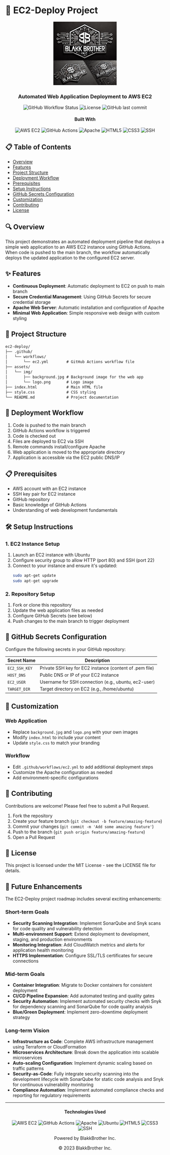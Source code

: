 # 🚀 EC2-Deploy Project

<div align="center">
  <img src="assets/img/logo.png" alt="Project Logo" width="200"/>
  <br>
  <h3>Automated Web Application Deployment to AWS EC2</h3>
  
  ![GitHub Workflow Status](https://img.shields.io/github/actions/workflow/status/username/ec2-deploy/ec2.yml?style=flat-square)
  ![License](https://img.shields.io/badge/license-MIT-blue?style=flat-square)
  ![GitHub last commit](https://img.shields.io/github/last-commit/username/ec2-deploy?style=flat-square)
  
  <h4>Built With</h4>
  <p>
    <img src="https://img.shields.io/badge/AWS_EC2-FF9900?style=for-the-badge&logo=amazon-aws&logoColor=white" alt="AWS EC2"/>
    <img src="https://img.shields.io/badge/GitHub_Actions-2088FF?style=for-the-badge&logo=github-actions&logoColor=white" alt="GitHub Actions"/>
    <img src="https://img.shields.io/badge/Apache-D22128?style=for-the-badge&logo=apache&logoColor=white" alt="Apache"/>
    <img src="https://img.shields.io/badge/HTML5-E34F26?style=for-the-badge&logo=html5&logoColor=white" alt="HTML5"/>
    <img src="https://img.shields.io/badge/CSS3-1572B6?style=for-the-badge&logo=css3&logoColor=white" alt="CSS3"/>
    <img src="https://img.shields.io/badge/SSH-4D4D4D?style=for-the-badge&logo=windows-terminal&logoColor=white" alt="SSH"/>
  </p>
</div>

## 📋 Table of Contents

- [Overview](#-overview)
- [Features](#-features)
- [Project Structure](#-project-structure)
- [Deployment Workflow](#-deployment-workflow)
- [Prerequisites](#-prerequisites)
- [Setup Instructions](#-setup-instructions)
- [GitHub Secrets Configuration](#-github-secrets-configuration)
- [Customization](#-customization)
- [Contributing](#-contributing)
- [License](#-license)

## 🔍 Overview

This project demonstrates an automated deployment pipeline that deploys a simple web application to an AWS EC2 instance using GitHub Actions. When code is pushed to the main branch, the workflow automatically deploys the updated application to the configured EC2 server.

## ✨ Features

- **Continuous Deployment**: Automatic deployment to EC2 on push to main branch
- **Secure Credential Management**: Using GitHub Secrets for secure credential storage
- **Apache Web Server**: Automatic installation and configuration of Apache
- **Minimal Web Application**: Simple responsive web design with custom styling

## 📁 Project Structure

```
ec2-deploy/
├── .github/
│   └── workflows/
│       └── ec2.yml        # GitHub Actions workflow file
├── assets/
│   └── img/
│       ├── background.jpg # Background image for the web app
│       └── logo.png       # Logo image
├── index.html             # Main HTML file
├── style.css              # CSS styling
└── README.md              # Project documentation
```

## 🔄 Deployment Workflow

1. Code is pushed to the main branch
2. GitHub Actions workflow is triggered
3. Code is checked out
4. Files are deployed to EC2 via SSH
5. Remote commands install/configure Apache
6. Web application is moved to the appropriate directory
7. Application is accessible via the EC2 public DNS/IP

## 📋 Prerequisites

- AWS account with an EC2 instance
- SSH key pair for EC2 instance
- GitHub repository
- Basic knowledge of GitHub Actions
- Understanding of web development fundamentals

## 🛠 Setup Instructions

### 1. EC2 Instance Setup

1. Launch an EC2 instance with Ubuntu
2. Configure security group to allow HTTP (port 80) and SSH (port 22)
3. Connect to your instance and ensure it's updated:
   ```bash
   sudo apt-get update
   sudo apt-get upgrade
   ```

### 2. Repository Setup

1. Fork or clone this repository
2. Update the web application files as needed
3. Configure GitHub Secrets (see below)
4. Push changes to the main branch to trigger deployment

## 🔐 GitHub Secrets Configuration

Configure the following secrets in your GitHub repository:

| Secret Name | Description |
|-------------|-------------|
| `EC2_SSH_KEY` | Private SSH key for EC2 instance (content of .pem file) |
| `HOST_DNS` | Public DNS or IP of your EC2 instance |
| `EC2_USER` | Username for SSH connection (e.g., ubuntu, ec2-user) |
| `TARGET_DIR` | Target directory on EC2 (e.g., /home/ubuntu) |

## 🎨 Customization

### Web Application

- Replace `background.jpg` and `logo.png` with your own images
- Modify `index.html` to include your content
- Update `style.css` to match your branding

### Workflow

- Edit `.github/workflows/ec2.yml` to add additional deployment steps
- Customize the Apache configuration as needed
- Add environment-specific configurations

## 👥 Contributing

Contributions are welcome! Please feel free to submit a Pull Request.

1. Fork the repository
2. Create your feature branch (`git checkout -b feature/amazing-feature`)
3. Commit your changes (`git commit -m 'Add some amazing feature'`)
4. Push to the branch (`git push origin feature/amazing-feature`)
5. Open a Pull Request

## 📄 License

This project is licensed under the MIT License - see the LICENSE file for details.

## 🔮 Future Enhancements

The EC2-Deploy project roadmap includes several exciting enhancements:

### Short-term Goals
- **Security Scanning Integration**: Implement SonarQube and Snyk scans for code quality and vulnerability detection
- **Multi-environment Support**: Extend deployment to development, staging, and production environments
- **Monitoring Integration**: Add CloudWatch metrics and alerts for application health monitoring
- **HTTPS Implementation**: Configure SSL/TLS certificates for secure connections

### Mid-term Goals
- **Container Integration**: Migrate to Docker containers for consistent deployment
- **CI/CD Pipeline Expansion**: Add automated testing and quality gates
- **Security Automation**: Implement automated security checks with Snyk for dependency scanning and SonarQube for code quality analysis
- **Blue/Green Deployment**: Implement zero-downtime deployment strategy

### Long-term Vision
- **Infrastructure as Code**: Complete AWS infrastructure management using Terraform or CloudFormation
- **Microservices Architecture**: Break down the application into scalable microservices
- **Auto-scaling Configuration**: Implement dynamic scaling based on traffic patterns
- **Security-as-Code**: Fully integrate security scanning into the development lifecycle with SonarQube for static code analysis and Snyk for continuous vulnerability monitoring
- **Compliance Automation**: Implement automated compliance checks and reporting for regulatory requirements

---

<div align="center">
  <h4>Technologies Used</h4>
  <p>
    <img src="https://img.shields.io/badge/AWS_EC2-FF9900?style=for-the-badge&logo=amazon-aws&logoColor=white" alt="AWS EC2"/>
    <img src="https://img.shields.io/badge/GitHub_Actions-2088FF?style=for-the-badge&logo=github-actions&logoColor=white" alt="GitHub Actions"/>
    <img src="https://img.shields.io/badge/Apache-D22128?style=for-the-badge&logo=apache&logoColor=white" alt="Apache"/>
    <img src="https://img.shields.io/badge/Ubuntu-E95420?style=for-the-badge&logo=ubuntu&logoColor=white" alt="Ubuntu"/>
    <img src="https://img.shields.io/badge/HTML5-E34F26?style=for-the-badge&logo=html5&logoColor=white" alt="HTML5"/>
    <img src="https://img.shields.io/badge/CSS3-1572B6?style=for-the-badge&logo=css3&logoColor=white" alt="CSS3"/>
    <img src="https://img.shields.io/badge/SSH-4D4D4D?style=for-the-badge&logo=windows-terminal&logoColor=white" alt="SSH"/>
  </p>
  <p>Powered by BlakkBrother Inc.</p>
  <p>© 2023 BlakkBrother Inc.</p>
</div>